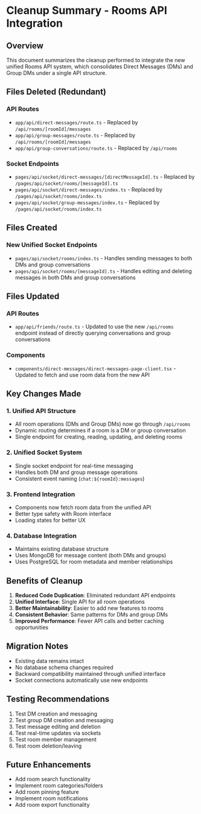 # Cleanup Summary - Rooms API Integration

## Overview
This document summarizes the cleanup performed to integrate the new unified Rooms API system, which consolidates Direct Messages (DMs) and Group DMs under a single API structure.

## Files Deleted (Redundant)

### API Routes
- `app/api/direct-messages/route.ts` - Replaced by `/api/rooms/[roomId]/messages`
- `app/api/group-messages/route.ts` - Replaced by `/api/rooms/[roomId]/messages`
- `app/api/group-conversations/route.ts` - Replaced by `/api/rooms`

### Socket Endpoints
- `pages/api/socket/direct-messages/[directMessageId].ts` - Replaced by `/pages/api/socket/rooms/[messageId].ts`
- `pages/api/socket/direct-messages/index.ts` - Replaced by `/pages/api/socket/rooms/index.ts`
- `pages/api/socket/group-messages/index.ts` - Replaced by `/pages/api/socket/rooms/index.ts`

## Files Created

### New Unified Socket Endpoints
- `pages/api/socket/rooms/index.ts` - Handles sending messages to both DMs and group conversations
- `pages/api/socket/rooms/[messageId].ts` - Handles editing and deleting messages in both DMs and group conversations

## Files Updated

### API Routes
- `app/api/friends/route.ts` - Updated to use the new `/api/rooms` endpoint instead of directly querying conversations and group conversations

### Components
- `components/direct-messages/direct-messages-page-client.tsx` - Updated to fetch and use room data from the new API

## Key Changes Made

### 1. Unified API Structure
- All room operations (DMs and Group DMs) now go through `/api/rooms`
- Dynamic routing determines if a room is a DM or group conversation
- Single endpoint for creating, reading, updating, and deleting rooms

### 2. Unified Socket System
- Single socket endpoint for real-time messaging
- Handles both DM and group message operations
- Consistent event naming (`chat:${roomId}:messages`)

### 3. Frontend Integration
- Components now fetch room data from the unified API
- Better type safety with Room interface
- Loading states for better UX

### 4. Database Integration
- Maintains existing database structure
- Uses MongoDB for message content (both DMs and groups)
- Uses PostgreSQL for room metadata and member relationships

## Benefits of Cleanup

1. **Reduced Code Duplication**: Eliminated redundant API endpoints
2. **Unified Interface**: Single API for all room operations
3. **Better Maintainability**: Easier to add new features to rooms
4. **Consistent Behavior**: Same patterns for DMs and group DMs
5. **Improved Performance**: Fewer API calls and better caching opportunities

## Migration Notes

- Existing data remains intact
- No database schema changes required
- Backward compatibility maintained through unified interface
- Socket connections automatically use new endpoints

## Testing Recommendations

1. Test DM creation and messaging
2. Test group DM creation and messaging
3. Test message editing and deletion
4. Test real-time updates via sockets
5. Test room member management
6. Test room deletion/leaving

## Future Enhancements

- Add room search functionality
- Implement room categories/folders
- Add room pinning feature
- Implement room notifications
- Add room export functionality 